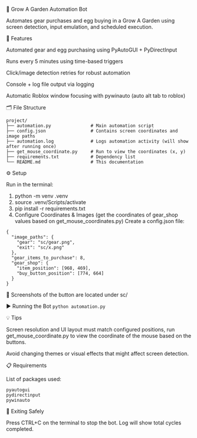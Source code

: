 🤖 Grow A Garden Automation Bot

Automates gear purchases and egg buying in a Grow A Garden using screen detection, input emulation, and scheduled execution.

🚀 Features

Automated gear and egg purchasing using PyAutoGUI + PyDirectInput

Runs every 5 minutes using time-based triggers

Click/image detection retries for robust automation

Console + log file output via logging

Automatic Roblox window focusing with pywinauto (auto alt tab to roblox)

🗂 File Structure
```
project/
├── automation.py               # Main automation script
├── config.json                 # Contains screen coordinates and image paths
├── automation.log              # Logs automation activity (will show after running once)
├── get_mouse_coordinate.py     # Run to view the coordinates (x, y)
├── requirements.txt            # Dependency list
└── README.md                   # This documentation
```

⚙️ Setup

Run in the terminal:
1. python -m venv .venv
2. source .venv/Scripts/activate
3. pip install -r requirements.txt
4. Configure Coordinates & Images (get the coordinates of gear_shop values based on get_mouse_coordinates.py)
Create a config.json file:
```
{
  "image_paths": {
    "gear": "sc/gear.png",
    "exit": "sc/x.png"
  },
  "gear_items_to_purchase": 8,
  "gear_shop": {
    "item_position": [968, 469],
    "buy_button_position": [774, 664]
  }
}
```

📸 Screenshots of the button are located under sc/

▶️ Running the Bot
`python automation.py`

💡 Tips

Screen resolution and UI layout must match configured positions,
run get_mouse_coordinate.py to view the coordinate of the mouse
based on the buttons.

Avoid changing themes or visual effects that might affect screen detection.

📋 Requirements

List of packages used:
```
pyautogui
pydirectinput
pywinauto
```

🧼 Exiting Safely

Press CTRL+C on the terminal to stop the bot. Log will show total cycles completed.